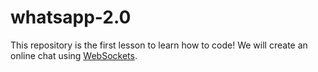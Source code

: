 # whatsapp-2.0

This repository is the first lesson to learn how to code! We will create an
online chat using [WebSockets](https://datatracker.ietf.org/doc/html/rfc6455).
